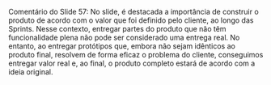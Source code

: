 Comentário do Slide 57: No slide, é destacada a importância de construir o produto de acordo com o valor que foi definido pelo cliente, ao longo das Sprints. Nesse contexto, entregar partes do produto que não têm funcionalidade plena não pode ser considerado uma entrega real. No entanto, ao entregar protótipos que, embora não sejam idênticos ao produto final, resolvem de forma eficaz o problema do cliente, conseguimos entregar valor real e, ao final, o produto completo estará de acordo com a ideia original.
